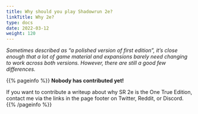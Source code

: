 ```yaml
---
title: Why should you play Shadowrun 2e?
linkTitle: Why 2e?
type: docs
date: 2022-03-12
weight: 120
---
```


_Sometimes described as “a polished version of first edition”, it’s close enough that a lot of game material and expansions barely need changing to work across both versions. However, there are still a good few differences._


{{% pageinfo %}} 
**Nobody has contributed yet!**

If you want to contribute a writeup about why SR 2e is the One True Edition, contact me via the links in the page footer on Twitter, Reddit, or Discord.
{{% /pageinfo %}}

